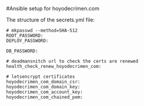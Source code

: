 #Ansible setup for hoyodecrimen.com

The structure of the secrets.yml file:

```
# mkpasswd --method=SHA-512
ROOT_PASSWORD:
DEPLOY_PASSWORD:

DB_PASSWORD: 

# deadmansnitch url to check the certs are renewed
health_check_renew_hoyodecrimen_com:

# letsencrypt certificates
hoyodecrimen_com_domain_csr:
hoyodecrimen_com_domain_key:
hoyodecrimen_com_account_key:
hoyodecrimen_com_chained_pem:
```
